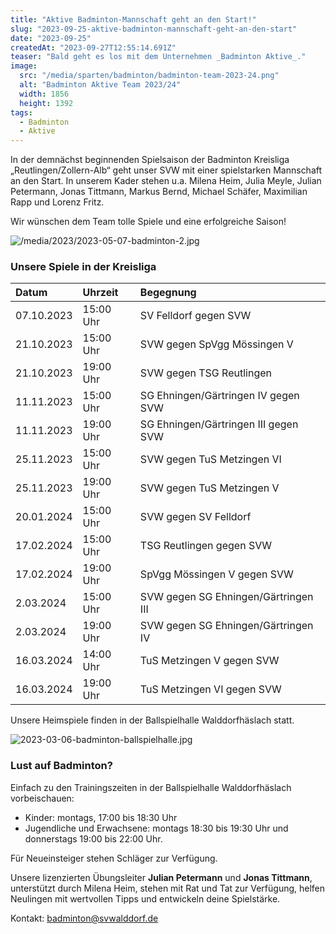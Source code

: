 ```yaml
---
title: "Aktive Badminton-Mannschaft geht an den Start!"
slug: "2023-09-25-aktive-badminton-mannschaft-geht-an-den-start"
date: "2023-09-25"
createdAt: "2023-09-27T12:55:14.691Z"
teaser: "Bald geht es los mit dem Unternehmen _Badminton Aktive_."
image:
  src: "/media/sparten/badminton/badminton-team-2023-24.png"
  alt: "Badminton Aktive Team 2023/24"
  width: 1856
  height: 1392
tags:
  - Badminton
  - Aktive
---
```

In der demnächst beginnenden Spielsaison der Badminton Kreisliga „Reutlingen/Zollern-Alb“ geht unser SVW mit einer spielstarken Mannschaft an den Start. In unserem Kader stehen u.a. Milena Heim, Julia Meyle, Julian Petermann, Jonas Tittmann, Markus Bernd, Michael Schäfer, Maximilian Rapp und Lorenz Fritz.

Wir wünschen dem Team tolle Spiele und eine erfolgreiche Saison!

![/media/2023/2023-05-07-badminton-2.jpg](/media/2023/2023-05-07-badminton-2.jpg)

### Unsere Spiele in der Kreisliga

| Datum      | Uhrzeit   | Begegnung                            |
|:-----------|:----------|:-------------------------------------|
| 07.10.2023 | 15:00 Uhr | SV Felldorf gegen SVW                |
| 21.10.2023 | 15:00 Uhr | SVW gegen SpVgg Mössingen V          |
| 21.10.2023 | 19:00 Uhr | SVW gegen TSG Reutlingen             |
| 11.11.2023 | 15:00 Uhr | SG Ehningen/Gärtringen IV gegen SVW  |
| 11.11.2023 | 19:00 Uhr | SG Ehningen/Gärtringen III gegen SVW |
| 25.11.2023 | 15:00 Uhr | SVW gegen TuS Metzingen VI           |
| 25.11.2023 | 19:00 Uhr | SVW gegen TuS Metzingen V            |
| 20.01.2024 | 15:00 Uhr | SVW gegen SV Felldorf                |
| 17.02.2024 | 15:00 Uhr | TSG Reutlingen gegen SVW             |
| 17.02.2024 | 19:00 Uhr | SpVgg Mössingen V gegen SVW          |
| 2.03.2024  | 15:00 Uhr | SVW gegen SG Ehningen/Gärtringen III |
| 2.03.2024  | 19:00 Uhr | SVW gegen SG Ehningen/Gärtringen IV  |
| 16.03.2024 | 14:00 Uhr | TuS Metzingen V gegen SVW            |
| 16.03.2024 | 19:00 Uhr | TuS Metzingen VI gegen SVW           |

Unsere Heimspiele finden in der Ballspielhalle Walddorfhäslach statt.

![2023-03-06-badminton-ballspielhalle.jpg](/media/2023/2023-03-06-badminton-ballspielhalle.jpg)

### Lust auf Badminton?

Einfach zu den Trainingszeiten in der Ballspielhalle Walddorfhäslach vorbeischauen:

* Kinder: montags, 17:00 bis 18:30 Uhr
* Jugendliche und Erwachsene: montags 18:30 bis 19:30 Uhr und donnerstags 19:00 bis 22:00 Uhr.

Für Neueinsteiger stehen Schläger zur Verfügung.

Unsere lizenzierten Übungsleiter **Julian Petermann** und **Jonas Tittmann**, unterstützt durch Milena Heim, stehen mit Rat und Tat zur Verfügung, helfen Neulingen mit wertvollen Tipps und entwickeln deine Spielstärke.

Kontakt: [badminton@svwalddorf.de](mailto:badminton@svwalddorf.de)
